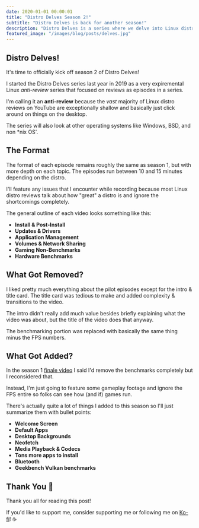 ```yaml
---
date: 2020-01-01 00:00:01
title: "Distro Delves Season 2!"
subtitle: "Distro Delves is back for another season!"
description: "Distro Delves is a series where we delve into Linux distros and operating systems in general!"
featured_image: "/images/blog/posts/delves.jpg"
---
```


## Distro Delves!

It's time to officially kick off season 2 of Distro Delves!

I started the Distro Delves series last year in 2019 as a very expiremental Linux *anti-review* series that focused on reviews as episodes in a series.

I'm calling it an **anti-review** because the _vast_ majority of Linux distro reviews on YouTube are exceptionally shallow and basically just click around on things on the desktop.

The series will also look at other operating systems like Windows, BSD, and non *nix OS'.

## The Format

The format of each episode remains roughly the same as season 1, but with more depth on each topic. The episodes run between 10 and 15 minutes depending on the distro.

I'll feature any issues that I encounter while recording because most Linux distro reviews talk about how "great" a distro is and ignore the shortcomings completely.

The general outline of each video looks something like this:

* **Install & Post-Install**
* **Updates & Drivers**
* **Application Management**
* **Volumes & Network Sharing**
* **Gaming Non-Benchmarks**
* **Hardware Benchmarks**

## What Got Removed?

I liked pretty much everything about the pilot episodes except for the intro & title card. The title card was tedious to make and added complexity & transitions to the video.

The intro didn't really add much value besides briefly explaining what the video was about, but the title of the video does that anyway.

The benchmarking portion was replaced with basically the same thing minus the FPS numbers.

## What Got Added?

In the season 1 [finale video](https://www.youtube.com/watch?v=-6kQRU_EhuA) I said I'd remove the benchmarks completely but I reconsidered that. 

Instead, I'm just going to feature some gameplay footage and ignore the FPS entire so folks can see how (and if) games run.

There's actually quite a lot of things I added to this season so I'll just summarize them with bullet points:

* **Welcome Screen**
* **Default Apps**
* **Desktop Backgrounds**
* **Neofetch**
* **Media Playback & Codecs**
* **Tons more apps to install**
* **Bluetooth**
* **Geekbench Vulkan benchmarks**

## Thank You 🚀

Thank you all for reading this post!

If you'd like to support me, consider supporting me or following me on [Ko-fi](https://ko-fi.com/egeeirl)! ☕
